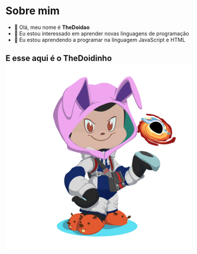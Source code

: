 # Sobre mim
- 👋 Olá, meu nome é **TheDoidao**
- 👀 Eu estou interessado em aprender novas linguagens de programação
- 🌱 Eu estou aprendendo a programar na linguagem JavaScript e HTML

## E esse aqui é o TheDoidinho <img src=https://github.com/TheDoidao/TheDoidao/blob/main/octocat-1692877466366.png>
